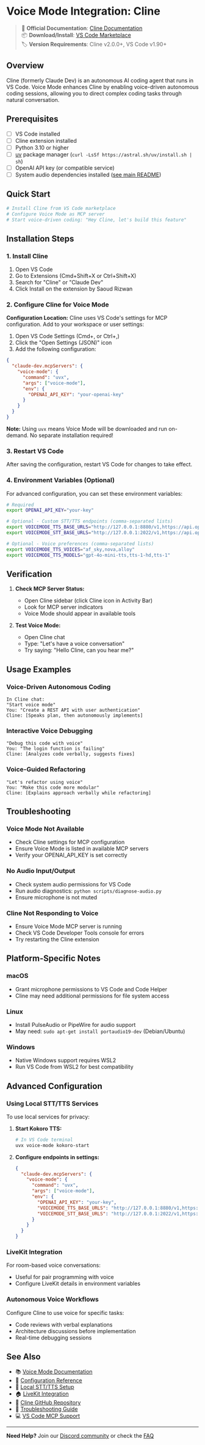 # Voice Mode Integration: Cline

> 🔗 **Official Documentation**: [Cline Documentation](https://github.com/saoudrizwan/claude-dev)  
> 📦 **Download/Install**: [VS Code Marketplace](https://marketplace.visualstudio.com/items?itemName=saoudrizwan.claude-dev)  
> 🏷️ **Version Requirements**: Cline v2.0.0+, VS Code v1.90+

## Overview

Cline (formerly Claude Dev) is an autonomous AI coding agent that runs in VS Code. Voice Mode enhances Cline by enabling voice-driven autonomous coding sessions, allowing you to direct complex coding tasks through natural conversation.

## Prerequisites

- [ ] VS Code installed
- [ ] Cline extension installed
- [ ] Python 3.10 or higher
- [ ] [uv](https://github.com/astral-sh/uv) package manager (`curl -LsSf https://astral.sh/uv/install.sh | sh`)
- [ ] OpenAI API key (or compatible service)
- [ ] System audio dependencies installed ([see main README](../../README.md#system-dependencies))

## Quick Start

```bash
# Install Cline from VS Code marketplace
# Configure Voice Mode as MCP server
# Start voice-driven coding: "Hey Cline, let's build this feature"
```

## Installation Steps

### 1. Install Cline

1. Open VS Code
2. Go to Extensions (Cmd+Shift+X or Ctrl+Shift+X)
3. Search for "Cline" or "Claude Dev"
4. Click Install on the extension by Saoud Rizwan

### 2. Configure Cline for Voice Mode

**Configuration Location:**
Cline uses VS Code's settings for MCP configuration. Add to your workspace or user settings:

1. Open VS Code Settings (Cmd+, or Ctrl+,)
2. Click the "Open Settings (JSON)" icon
3. Add the following configuration:

```json
{
  "claude-dev.mcpServers": {
    "voice-mode": {
      "command": "uvx",
      "args": ["voice-mode"],
      "env": {
        "OPENAI_API_KEY": "your-openai-key"
      }
    }
  }
}
```

**Note:** Using `uvx` means Voice Mode will be downloaded and run on-demand. No separate installation required!

### 3. Restart VS Code

After saving the configuration, restart VS Code for changes to take effect.

### 4. Environment Variables (Optional)

For advanced configuration, you can set these environment variables:

```bash
# Required
export OPENAI_API_KEY="your-key"

# Optional - Custom STT/TTS endpoints (comma-separated lists)
export VOICEMODE_TTS_BASE_URLS="http://127.0.0.1:8880/v1,https://api.openai.com/v1"
export VOICEMODE_STT_BASE_URLS="http://127.0.0.1:2022/v1,https://api.openai.com/v1"

# Optional - Voice preferences (comma-separated lists)
export VOICEMODE_TTS_VOICES="af_sky,nova,alloy"
export VOICEMODE_TTS_MODELS="gpt-4o-mini-tts,tts-1-hd,tts-1"
```

## Verification

1. **Check MCP Server Status:**
   - Open Cline sidebar (click Cline icon in Activity Bar)
   - Look for MCP server indicators
   - Voice Mode should appear in available tools

2. **Test Voice Mode:**
   - Open Cline chat
   - Type: "Let's have a voice conversation"
   - Try saying: "Hello Cline, can you hear me?"

## Usage Examples

### Voice-Driven Autonomous Coding
```
In Cline chat:
"Start voice mode"
You: "Create a REST API with user authentication"
Cline: [Speaks plan, then autonomously implements]
```

### Interactive Voice Debugging
```
"Debug this code with voice"
You: "The login function is failing"
Cline: [Analyzes code verbally, suggests fixes]
```

### Voice-Guided Refactoring
```
"Let's refactor using voice"
You: "Make this code more modular"
Cline: [Explains approach verbally while refactoring]
```

## Troubleshooting

### Voice Mode Not Available
- Check Cline settings for MCP configuration
- Ensure Voice Mode is listed in available MCP servers
- Verify your OPENAI_API_KEY is set correctly

### No Audio Input/Output
- Check system audio permissions for VS Code
- Run audio diagnostics: `python scripts/diagnose-audio.py`
- Ensure microphone is not muted

### Cline Not Responding to Voice
- Ensure Voice Mode MCP server is running
- Check VS Code Developer Tools console for errors
- Try restarting the Cline extension

## Platform-Specific Notes

### macOS
- Grant microphone permissions to VS Code and Code Helper
- Cline may need additional permissions for file system access

### Linux
- Install PulseAudio or PipeWire for audio support
- May need: `sudo apt-get install portaudio19-dev` (Debian/Ubuntu)

### Windows
- Native Windows support requires WSL2
- Run VS Code from WSL2 for best compatibility

## Advanced Configuration

### Using Local STT/TTS Services

To use local services for privacy:

1. **Start Kokoro TTS:**
   ```bash
   # In VS Code terminal
   uvx voice-mode kokoro-start
   ```

2. **Configure endpoints in settings:**
   ```json
   {
     "claude-dev.mcpServers": {
       "voice-mode": {
         "command": "uvx",
         "args": ["voice-mode"],
         "env": {
           "OPENAI_API_KEY": "your-key",
           "VOICEMODE_TTS_BASE_URLS": "http://127.0.0.1:8880/v1,https://api.openai.com/v1",
           "VOICEMODE_STT_BASE_URLS": "http://127.0.0.1:2022/v1,https://api.openai.com/v1"
         }
       }
     }
   }
   ```

### LiveKit Integration

For room-based voice conversations:
- Useful for pair programming with voice
- Configure LiveKit details in environment variables

### Autonomous Voice Workflows

Configure Cline to use voice for specific tasks:
- Code reviews with verbal explanations
- Architecture discussions before implementation
- Real-time debugging sessions

## See Also

- 📚 [Voice Mode Documentation](../../README.md)
- 🔧 [Configuration Reference](../configuration.md)
- 🎤 [Local STT/TTS Setup](../whisper.md)
- 🏠 [LiveKit Integration](../livekit/README.md)
- 💬 [Cline GitHub Repository](https://github.com/saoudrizwan/claude-dev)
- 🐛 [Troubleshooting Guide](../troubleshooting/README.md)
- 💻 [VS Code MCP Support](https://code.visualstudio.com/docs)

---

**Need Help?** Join our [Discord community](https://discord.gg/gVHPPK5U) or check the [FAQ](../../README.md#troubleshooting)